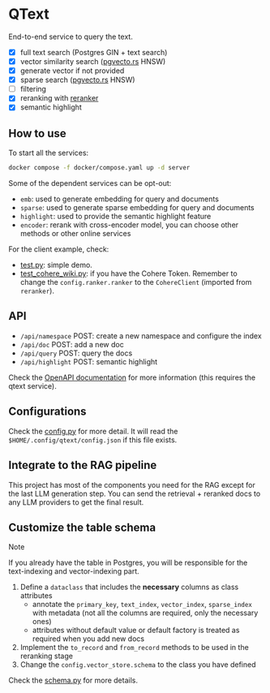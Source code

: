 # QText

End-to-end service to query the text.

- [x] full text search (Postgres GIN + text search)
- [x] vector similarity search ([pgvecto.rs](https://github.com/tensorchord/pgvecto.rs) HNSW)
- [x] generate vector if not provided
- [x] sparse search ([pgvecto.rs](https://github.com/tensorchord/pgvecto.rs) HNSW)
- [ ] filtering
- [x] reranking with [reranker](https://github.com/kemingy/reranker)
- [x] semantic highlight

## How to use

To start all the services:

```bash
docker compose -f docker/compose.yaml up -d server
```

Some of the dependent services can be opt-out:
- `emb`: used to generate embedding for query and documents
- `sparse`: used to generate sparse embedding for query and documents
- `highlight`: used to provide the semantic highlight feature
- `encoder`: rerank with cross-encoder model, you can choose other methods or other online services

For the client example, check:
- [test.py](./test.py): simple demo.
- [test_cohere_wiki.py](./test_cohere_wiki.py): if you have the Cohere Token. Remember to change the `config.ranker.ranker` to the `CohereClient` (imported from `reranker`).

## API

- `/api/namespace` POST: create a new namespace and configure the index
- `/api/doc` POST: add a new doc
- `/api/query` POST: query the docs
- `/api/highlight` POST: semantic highlight

Check the [OpenAPI documentation](http://127.0.0.1:8000/openapi/redoc) for more information (this requires the qtext service).

## Configurations

Check the [config.py](./qtext/config.py) for more detail. It will read the `$HOME/.config/qtext/config.json` if this file exists.

## Integrate to the RAG pipeline

This project has most of the components you need for the RAG except for the last LLM generation step. You can send the retrieval + reranked docs to any LLM providers to get the final result.

## Customize the table schema

> [!NOTE]
> If you already have the table in Postgres, you will be responsible for the text-indexing and vector-indexing part.

1. Define a `dataclass` that includes the **necessary** columns as class attributes
   - annotate the `primary_key`, `text_index`, `vector_index`, `sparse_index` with metadata (not all the columns are required, only the necessary ones)
   - attributes without default value or default factory is treated as required when you add new docs
2. Implement the `to_record` and `from_record` methods to be used in the reranking stage
3. Change the `config.vector_store.schema` to the class you have defined

Check the [schema.py](/qtext/schema.py) for more details.

